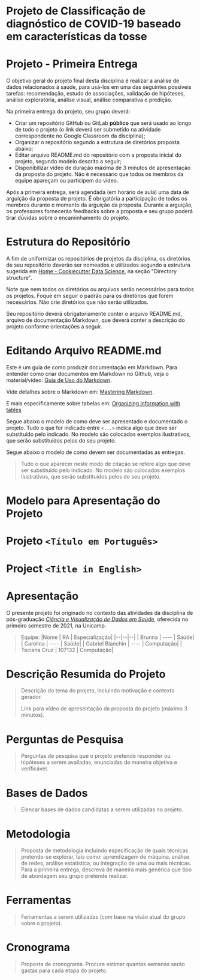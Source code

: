 # Projeto de Classificação de diagnóstico de COVID-19 baseado em características da tosse 

# Projeto - Primeira Entrega

O objetivo geral do projeto final desta disciplina é realizar a análise de dados relacionados à saúde, para usá-los em uma das seguintes possíveis tarefas: recomendação, estudo de associações, validação de hipóteses, análise exploratória, análise visual, análise comparativa e predição.

Na primeira entrega do projeto, seu grupo deverá:

 - Criar um repositório GitHub ou GitLab **público** que será usado ao longo de todo o projeto (o link deverá ser submetido na atividade correspondente no Google Classroom da disciplina);
 - Organizar o repositório segundo a estrutura de diretórios proposta abaixo;
 - Editar arquivo README.md do repositório com a proposta inicial do projeto, segundo modelo descrito a seguir;
 - Disponibilizar vídeo de duração máxima de 3 minutos de apresentação da proposta do projeto. Não é necessário que todos os membros da equipe apareçam ou participem do vídeo.

Após a primeira entrega, será agendada (em horário de aula) uma data de arguição da proposta de projeto. É obrigatória a participação de todos os membros durante o momento da arguição da proposta. Durante a arguição, os professores fornecerão feedbacks sobre a proposta e seu grupo poderá tirar dǘvidas sobre o encaminhamento do projeto. 

# Estrutura do Repositório

A fim de uniformizar os repositórios de projetos da disciplina, os diretórios de seu repositório deverão ser nomeados e utilizados segundo a estrutura sugerida em [Home - Cookiecutter Data Science](https://drivendata.github.io/cookiecutter-data-science/), na seção "Directory structure".

Note que nem todos os diretórios ou arquivos serão necessários para todos os projetos. Foque em seguir o padrão para os diretórios que forem necessários. Não crie diretórios que não serão utilizados.

Seu repositório deverá obrigatoriamente conter o arquivo README.md, arquivo de documentação Markdown, que deverá conter a descrição do projeto conforme orientações a seguir.


# Editando Arquivo README.md

Este é um guia de como produzir documentação em Markdown. Para entender como criar documentos em Markdown no Github, veja o material/vídeo:
[Guia de Uso do Markdown](https://github.com/mc-unicamp/oficinas/tree/master/docs).

Vide detalhes sobre o Markdown em: [Mastering Markdown](https://guides.github.com/features/mastering-markdown/).

E mais especificamente sobre tabelas em: [Organizing information with tables](https://help.github.com/en/articles/organizing-information-with-tables)

Segue abaixo o modelo de como deve ser apresentado e documentado o projeto. Tudo o que for indicado entre `<...>` indica algo que deve ser substituído pelo indicado. No modelo são colocados exemplos ilustrativos, que serão substituídos pelos do seu projeto.

Segue abaixo o modelo de como devem ser documentadas as entregas.
> Tudo o que aparecer neste modo de citação se refere algo que deve ser substituído pelo indicado. No modelo são colocados exemplos ilustrativos, que serão substituídos pelos do seu projeto.

# Modelo para Apresentação do Projeto

# Projeto `<Título em Português>`
# Project `<Title in English>`

# Apresentação

O presente projeto foi originado no contexto das atividades da disciplina de pós-graduação [*Ciência e Visualização de Dados em Saúde*](https://github.com/datasci4health/home), oferecida no primeiro semestre de 2021, na Unicamp.

> Equipe:
> |Nome  | RA | Especialização|
> |--|--|--|
> | Brunna   | ----  | Saúde|
> | Carolina  | ----  | Saúde|
> | Gabriel Bianchin  | ----  | Computação|
> | Taciana Cruz  | 107132  | Computação|


# Descrição Resumida do Projeto
> Descrição do tema do projeto, incluindo motivação e contexto gerador.
> 
> Link para vídeo de apresentação da proposta do projeto (máximo 3 minutos).

# Perguntas de Pesquisa
> Perguntas de pesquisa que o projeto pretende responder ou hipóteses a serem avaliadas, enunciadas de maneira objetiva e verificável.

# Bases de Dados
> Elencar bases de dados candidatas a serem utilizadas no projeto.

# Metodologia
> Proposta de metodologia incluindo especificação de quais técnicas pretende-se explorar, tais como: aprendizagem de máquina, análise de redes, análise estatística, ou integração de uma ou mais técnicas. Para a primeira entrega, descreva de maneira mais genérica que tipo de abordagem seu grupo pretende realizar.

# Ferramentas
> Ferramentas a serem utilizadas (com base na visão atual do grupo sobre o projeto).

# Cronograma
> Proposta de cronograma. Procure estimar quantas semanas serão gastas para cada etapa do projeto.
